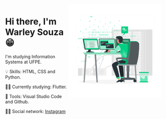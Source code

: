 <img src=".github/coding.png" width="300px" align="right">

# Hi there, I'm Warley Souza 😁


I'm studying Information Systems at UFPE.

💡 Skills: HTML, CSS and Python.

👨‍💻 Currently studying: Flutter.

🎒 Tools: Visual Studio Code and Github.

🙋‍♂️ Social network: [Instagram](www.instagram.com/warleys11)